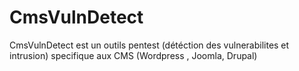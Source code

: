 # CmsVulnDetect
CmsVulnDetect est un  outils pentest (détéction des vulnerabilites et intrusion)  specifique aux  CMS (Wordpress , Joomla, Drupal)
